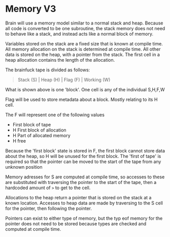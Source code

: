 # Memory V3

Brain will use a memory model similar to a normal stack and heap.
Because all code is converted to be one subroutine, the stack memory does not need to behave like a stack, and instead acts like a normal block of memory.

Variables stored on the stack are a fixed size that is known at compile time. All memory allocation on the stack is determined at compile time.
All other data is stored on the heap, with a pointer from the stack. The first cell in a heap allocation contains the length of the allocation.

The brainfuck tape is divided as follows:

> Stack (S) | Heap (H) | Flag (F) | Working (W)

What is shown above is one 'block'. One cell is any of the individual S,H,F,W

Flag will be used to store metadata about a block. Mostly relating to its H cell.

The F will represent one of the following values

- First block of tape
- H First block of allocation
- H Part of allocated memory
- H free

Because the 'first block' state is stored in F, the first block cannot store data about the heap, so H will be unused for the first block. The 'first of tape' is required so that the pointer can be moved to the start of the tape from any unknown position

Memory adresses for S are computed at compile time, so accesses to these are substituted with traversing the pointer to the start of the tape, then a hardcoded amount of `>` to get to the cell.

Allocations to the heap return a pointer that is stored on the stack at a known location. Accesses to heap data are made by traversing to the S cell for the pointer, then following the pointer.

Pointers can exist to either type of memory, but the typ eof memory for the pointer does not need to be stored because types are checked and computed at compile time.